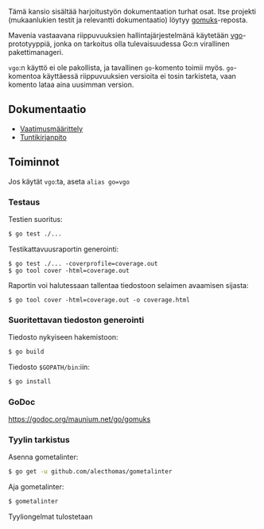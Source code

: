 Tämä kansio sisältää harjoitustyön dokumentaation turhat osat.
Itse projekti (mukaanlukien testit ja relevantti dokumentaatio)
löytyy [gomuks](https://github.com/tulir/gomuks)-reposta.

Mavenia vastaavana riippuvuuksien hallintajärjestelmänä käytetään
[vgo](https://github.com/golang/go/wiki/vgo)-prototyyppiä, jonka
on tarkoitus olla tulevaisuudessa Go:n virallinen pakettimanageri.

`vgo`:n käyttö ei ole pakollista, ja tavallinen `go`-komento toimii
myös. `go`-komentoa käyttäessä riippuvuuksien versioita ei tosin
tarkisteta, vaan komento lataa aina uusimman version.

## Dokumentaatio
* [Vaatimusmäärittely](vaatimusmäärittely.md)
* [Tuntikirjanpito](tuntikirjanpito.md)

## Toiminnot
Jos käytät `vgo`:ta, aseta `alias go=vgo`

### Testaus
Testien suoritus:
```bash
$ go test ./...
```

Testikattavuusraportin generointi:
```
$ go test ./... -coverprofile=coverage.out
$ go tool cover -html=coverage.out
```

Raportin voi halutessaan tallentaa tiedostoon selaimen avaamisen sijasta:
```
$ go tool cover -html=coverage.out -o coverage.html
```

### Suoritettavan tiedoston generointi
Tiedosto nykyiseen hakemistoon:
```bash
$ go build
```

Tiedosto `$GOPATH/bin`:iin:
```bash
$ go install
```

### GoDoc
https://godoc.org/maunium.net/go/gomuks

### Tyylin tarkistus
Asenna gometalinter:
```bash
$ go get -u github.com/alecthomas/gometalinter
```

Aja gometalinter:
```bash
$ gometalinter
```

Tyyliongelmat tulostetaan